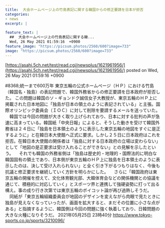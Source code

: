```yaml
---
title:  大会ホームページ上の竹島表記に関する韓国からの修正要請を日本が拒否  
categories:
- news
excerpt: |
  
feature_text: |
  ##  大会ホームページ上の竹島表記に関する韓...
  Wed, 26 May 2021 01:59:16  +0900
feature_image: "https://picsum.photos/2560/600?image=733"
image: "https://picsum.photos/2560/600?image=733"
---
```


[https://asahi.5ch.net/test/read.cgi/newsplus/1621961956/](https://asahi.5ch.net/test/read.cgi/newsplus/1621961956/)
posted on Wed, 26 May 2021 01:59:16  +0900

<!--more-->

#8368;統一まで600万年 東京五輪の公式ホームぺージ（ＨＰ）における竹島（韓国名・独島）の表記問題で、韓国外務省からの修正要請を日本政府が拒否した。 この問題は韓国のソ・ギョンドク誠信女子大教授が、東京五輪のＨＰ上に掲載された日本地図に「独島が日本の領土のように表記されている」と主張。国際オリンピック委員会（ＩＯＣ）に対して削除を要請するメールを送っていた。 　韓国では今回の問題が大きく取り上げられており、日本に対する批判の声が急速に高まっている。韓国紙「中央日報」によると、そうした動きを受けて韓国外務省は２４日に「独島を日本領土のように表示した東京五輪の地図をすぐに是正するように」と在韓日本大使館へ正式に要求。しかし２５日に日本政府はこれを拒否。在韓日本大使館の関係者は「独島に対する日本政府の立場は変わらない」として「地図の是正要求は受け入れることができない」との見解を示したという。 　それでも韓国の外務省側は「独島は歴史的・地理的・国際法的に明白な韓国固有の領土であり、日本側が東京五輪のＨＰ上に独島を日本領土のように表示したのは、決して受け入れられない」と全く引き下がるつもりはなく、今後も抗議と修正要求を継続していく方針を明らかにした。 　さらに「韓国政府は東京五輪の開催を控えて、文化体育観光部、大韓体育会などの関係機関との協議を通じて、積極的に対応していく」とスポーツ界と連携して強硬姿勢に打って出る構え。事の成り行き次第では東京五輪のボイコット論が再び過熱しそうだ。 　同紙が「東京五輪組織委員会が地図のデザインを変えながら肉眼で見たときに独島が見えなくなっていったが、画面を拡大すると、まだその位置に小さな点がある」と指摘するように、韓国側は今回の問題に強く執着しており、日韓問題の大きな火種になりそうだ。 2021年05月25日 23時40分 https://www.tokyo-sports.co.jp/sports/3210096/
